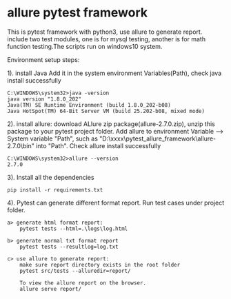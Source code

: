 # allure pytest framework

This is pytest framework with python3, use allure to generate report.
include two test modules, one is for mysql testing, another is for math function testing.The scripts run on windows10 system.

Environment setup steps:

1). install Java
Add it in the system environment Variables(Path), check java install successfully

    C:\WINDOWS\system32>java -version
    java version "1.8.0_202"
    Java(TM) SE Runtime Environment (build 1.8.0_202-b08)
    Java HotSpot(TM) 64-Bit Server VM (build 25.202-b08, mixed mode)

2). install allure:
download ALlure zip package(allure-2.7.0.zip), unzip this package to your pytest project folder. Add allure  to environment Variable --> System variable "Path", such as "D:\xxxx\pytest_allure_framework\allure-2.7.0\bin" into "Path". Check allure install successfully

    C:\WINDOWS\system32>allure --version
    2.7.0

3). Install all the dependencies

    pip install -r requirements.txt

4). Pytest can generate different format report. Run test cases under project folder.

    a> generate html format report:
        pytest tests --html=.\logs\log.html

    b> generate normal txt format report
        pytest tests --resultlog=log.txt

    c> use allure to generate report:
        make sure report directory exists in the root folder
        pytest src/tests --alluredir=report/

        To view the allure report on the browser.
        allure serve report/


